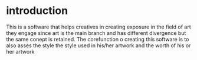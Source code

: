 # introduction 
This is a software that helps creatives in creating exposure in the field of art they engage since art is the main branch and has different divergence but the same conept is retained. The corefunction o creating this software is to also asses the style the style used in his/her artwork and the worth of his or her artwork  